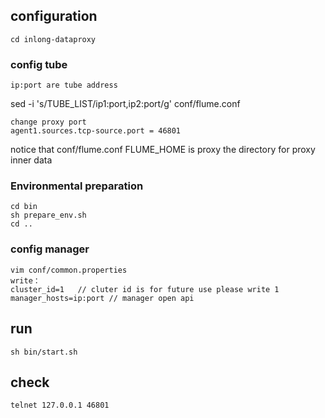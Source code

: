 ## configuration

	cd inlong-dataproxy

### config tube

	ip:port are tube address

sed -i 's/TUBE_LIST/ip1:port,ip2:port/g' conf/flume.conf

    change proxy port
    agent1.sources.tcp-source.port = 46801

notice that conf/flume.conf FLUME_HOME is proxy the directory for proxy inner data

### Environmental preparation
	cd bin
	sh prepare_env.sh
	cd ..

### config manager
	vim conf/common.properties
	write：
	cluster_id=1   // cluter id is for future use please write 1
	manager_hosts=ip:port // manager open api 

## run
	sh bin/start.sh

## check
	telnet 127.0.0.1 46801

